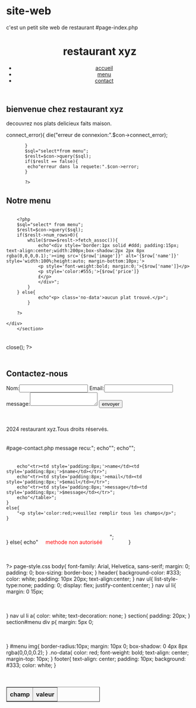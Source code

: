 # site-web
c'est un petit site web de restaurant
#page-index.php
<!DOCTYPE html>
<html lang="en">
<head>
    <meta charset="UTF-8">
    <meta name="viewport" content="width=device-width, initial-scale=1.0">
    <title>restaurant xyz</title>
    <link rel="stylesheet" href="style.css">
</head>
<body>
    <header><h1>restaurant xyz</h1>
    <nav><ul>
        <li><a href="#home">accueil</a></li>
        <li><a href="#menu">menu</a></li>
        <li><a href="#contact">contact</a></li>
</ul>
</nav>
</header>
<section id="home">
    <h2>bienvenue chez restaurant xyz </h2>
    <p>decouvrez nos plats delicieux faits maison.</p>
</section>
<?php
           $con=new mysqli($servername="localhost",$username="root",$password="",$dbname="restaurant_db");
           if($con->connect_error){
               die("erreur de connexion:".$con->connect_error);
   
           }
           $sql="select*from menu";
           $reslt=$con->query($sql);
           if($reslt == false){
            echo"erreur dans la requete:".$con->error;
           }

           ?>

<section id="menu" >
    <h2>Notre menu</h2>
    <div style="display:flex; flex-wrap:wrap; gap:20px;">
          
        <?php
        $sql="select* from menu";
        $reslt=$con->query($sql);
        if($reslt->num_rows>0){
            while($row=$reslt->fetch_assoc()){
                echo"<div style='border:1px solid #ddd; padding:15px; text-align:center;width:200px;box-shadow:2px 2px 8px rgba(0,0,0,0.1);'><img src='{$row['image']}' alt='{$row['name']}' style='width:100%;height:auto; margin-bottom:10px;'>
                <p style='font-weight:bold; margin:0;'>{$row['name']}</p>
                <p style='color:#555;'>{$row['price']}
                £</p>
                </div>";
            }
        } else{
                echo"<p> class='no-data'>aucun plat trouvé.</p>";
            }
        
        ?>
         
    </div>
        </section>
<?php
        $con->close();
        ?>
<section id="contact">
    <h2>Contactez-nous</h2>
    <form action="contact.php" method="post">
        <label for="name">Nom:</label><input type="text" id="name" name="name" required>
        <label for="email">Email:</label><input type="email" id="email" name="email" required>
        <label for="message">message:</label><textarea id="message" name="message" required></textarea>
        <button type="submit">envoyer </button>
    </form>
    </section>
    <footer>
        <p>2024 restaurant xyz.Tous droits réservés.</p>
    </footer>

    
</body>
</html>
#page-contact.php
<?php
if($_SERVER['REQUEST_METHOD']=='POST'){
    $name=htmlentities($_POST['name']);
    $email=htmlentities($_POST['email']);
    $message=htmlentities($_POST['message']);
    if(!empty($name) && !empty($email)&& !empty($message)){
        echo"<h3>message recu:</h3>";
        echo"<table border='1' style='border-collapse:collapse;width:50%;text-align:left;'>";
        echo"<tr><th style='padding:8px;background-color:#f2f2f2;'>champ</th><th style='padding:8px;background-color:#f2f2f2;'>valeur</th></tr>";

        echo"<tr><td style='padding:8px;'>name</td><td style='padding:8px;'>$name</td></tr>";
        echo"<tr><td style='padding:8px;'>email</td><td style='padding:8px;'>$email</td></tr>";
        echo"<tr><td style='padding:8px;'>message</td><td style='padding:8px;'>$message</td></tr>";
        echo"</table>";
    }
    else{
        "<p style='color:red;>veuillez remplir tous les champs</p>";
    }
}
else{
    echo"<p style='color:red;'>methode non autoriséé</p>";

}

?>
page-style.css
body{
    font-family: Arial, Helvetica, sans-serif;
    margin: 0;
    padding: 0;
    box-sizing: border-box;
}
header{
    background-color: #333;
    color: white;
    padding: 10px 20px;
    text-align:center;
}
nav ul{
    list-style-type:none;
    padding: 0;
    display: flex;
    justify-content:center;
}
nav ul li{
    margin: 0 15px;

}
nav ul li a{
    color: white;
    text-decoration: none;
}
section{
    padding: 20px;
}
section#menu div p{
    margin: 5px 0;

}
#menu img{
    border-radius:10px;
    margin: 10px 0;
    box-shadow: 0 4px 8px rgba(0,0,0,0.2);
}
.no-data{
    color: red;
    font-weight: bold;
    text-align: center;
    margin-top: 10px;
}
footer{
    text-align: center;
    padding: 10px;
    background: #333;
    color: white;
}
